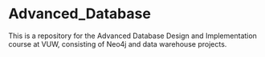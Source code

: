 # Advanced_Database
This is a repository for the Advanced Database Design and Implementation course at VUW, consisting of Neo4j and data warehouse projects.
